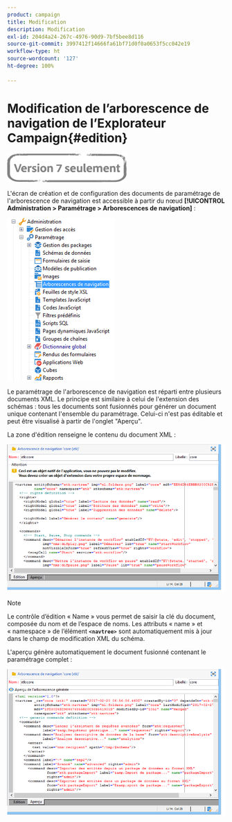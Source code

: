 ```yaml
---
product: campaign
title: Modification
description: Modification
exl-id: 204d4a24-267c-4976-90d9-7bf5bee8d116
source-git-commit: 3997412f14666fa61bf71d0f0a0653f5cc042e19
workflow-type: ht
source-wordcount: '127'
ht-degree: 100%

---
```



# Modification de l’arborescence de navigation de l’Explorateur Campaign{#edition}

![](../../assets/v7-only.svg)

L&#39;écran de création et de configuration des documents de paramétrage de l&#39;arborescence de navigation est accessible à partir du nœud **[!UICONTROL Administration > Paramétrage > Arborescences de navigation]** :

![](assets/d_ncs_integration_navigation_arbo.png)

Le paramétrage de l&#39;arborescence de navigation est réparti entre plusieurs documents XML. Le principe est similaire à celui de l&#39;extension des schémas : tous les documents sont fusionnés pour générer un document unique contenant l&#39;ensemble du paramétrage. Celui-ci n&#39;est pas éditable et peut être visualisé à partir de l&#39;onglet &quot;Aperçu&quot;.

La zone d&#39;édition renseigne le contenu du document XML :

![](assets/d_ncs_integration_navigation_edit.png)

>[!NOTE]
>
>Le contrôle d’édition « Name » vous permet de saisir la clé du document, composée du nom et de l’espace de noms. Les attributs « name » et « namespace » de l’élément **`<navtree>`** sont automatiquement mis à jour dans le champ de modification XML du schéma.

L&#39;aperçu génère automatiquement le document fusionné contenant le paramétrage complet :

![](assets/d_ncs_integration_navigation_preview.png)

